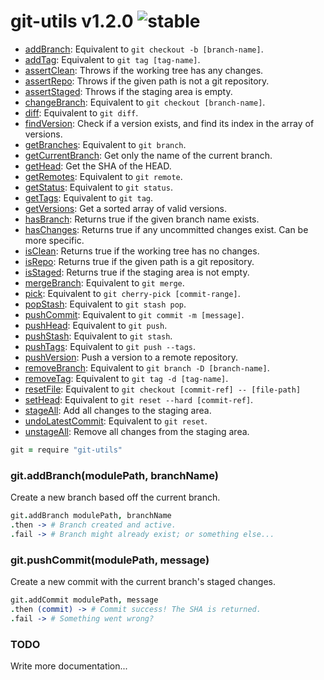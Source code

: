 
# git-utils v1.2.0 ![stable](https://img.shields.io/badge/stability-stable-4EBA0F.svg?style=flat)

- [addBranch](): Equivalent to `git checkout -b [branch-name]`.
- [addTag](): Equivalent to `git tag [tag-name]`.
- [assertClean](): Throws if the working tree has any changes.
- [assertRepo](): Throws if the given path is not a git repository.
- [assertStaged](): Throws if the staging area is empty.
- [changeBranch](): Equivalent to `git checkout [branch-name]`.
- [diff](): Equivalent to `git diff`.
- [findVersion](): Check if a version exists, and find its index in the array of versions.
- [getBranches](): Equivalent to `git branch`.
- [getCurrentBranch](): Get only the name of the current branch.
- [getHead](): Get the SHA of the HEAD.
- [getRemotes](): Equivalent to `git remote`.
- [getStatus](): Equivalent to `git status`.
- [getTags](): Equivalent to `git tag`.
- [getVersions](): Get a sorted array of valid versions.
- [hasBranch](): Returns true if the given branch name exists.
- [hasChanges](): Returns true if any uncommitted changes exist. Can be more specific.
- [isClean](): Returns true if the working tree has no changes.
- [isRepo](): Returns true if the given path is a git repository.
- [isStaged](): Returns true if the staging area is not empty.
- [mergeBranch](): Equivalent to `git merge`.
- [pick](): Equivalent to `git cherry-pick [commit-range]`.
- [popStash](): Equivalent to `git stash pop`.
- [pushCommit](): Equivalent to `git commit -m [message]`.
- [pushHead](): Equivalent to `git push`.
- [pushStash](): Equivalent to `git stash`.
- [pushTags](): Equivalent to `git push --tags`.
- [pushVersion](): Push a version to a remote repository.
- [removeBranch](): Equivalent to `git branch -D [branch-name]`.
- [removeTag](): Equivalent to `git tag -d [tag-name]`.
- [resetFile](): Equivalent to `git checkout [commit-ref] -- [file-path]`
- [setHead](): Equivalent to `git reset --hard [commit-ref]`.
- [stageAll](): Add all changes to the staging area.
- [undoLatestCommit](): Equivalent to `git reset`.
- [unstageAll](): Remove all changes from the staging area.

```coffee
git = require "git-utils"
```

### git.addBranch(modulePath, branchName)

Create a new branch based off the current branch.

```coffee
git.addBranch modulePath, branchName
.then -> # Branch created and active.
.fail -> # Branch might already exist; or something else...
```

### git.pushCommit(modulePath, message)

Create a new commit with the current branch's staged changes.

```coffee
git.addCommit modulePath, message
.then (commit) -> # Commit success! The SHA is returned.
.fail -> # Something went wrong?
```

### TODO

Write more documentation...
